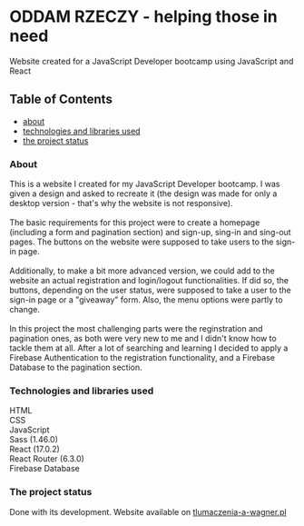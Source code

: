 # ODDAM RZECZY - helping those in need
Website created for a JavaScript Developer bootcamp using JavaScript and React

## Table of Contents
* [about](#about)
* [technologies and libraries used](#technologies-and-libraries-used)
* [the project status](#the-project-status)


### About 
This is a website I created for my JavaScript Developer bootcamp. I was given a design and asked to recreate it (the design was made for only a desktop version - that's why the website is not responsive).<br/><br/>
The basic requirements for this project were to create a homepage (including a form and pagination section) and sign-up, sing-in and sing-out pages. The buttons on the website were supposed to take users to the sign-in page.<br/><br/>
Additionally, to make a bit more advanced version, we could add to the website an actual registration and login/logout functionalities. If did so, the buttons, depending on the user status, were supposed to take a user to the sign-in page or a "giveaway" form. Also, the menu options were partly to change.<br/><br/>
In this project the most challenging parts were the reginstration and pagination ones, as both were very new to me and I didn't know how to tackle them at all. After a lot of searching and learning I decided to apply a Firebase Authentication to the registration functionality, and a Firebase Database to the pagination section. 

### Technologies and libraries used
HTML<br/>
CSS<br/>
JavaScript<br/>
Sass (1.46.0)<br/>
React (17.0.2)<br/>
React Router (6.3.0)<br/>
Firebase Database<br/>

### The project status
Done with its development. Website available on [tlumaczenia-a-wagner.pl](https://tlumaczenia-a-wagner.pl/)

